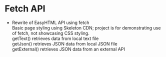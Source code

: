 # Fetch API
* Rewrite of EasyHTML API using fetch  
  Basic page styling using Skeleton CDN; project is for demonstrating use of fetch, not showcasing CSS styling.  
    getText() retrieves data from local text file  
    getJson() retrieves JSON data from local JSON file  
    getExternal() retrieves JSON data from an external API